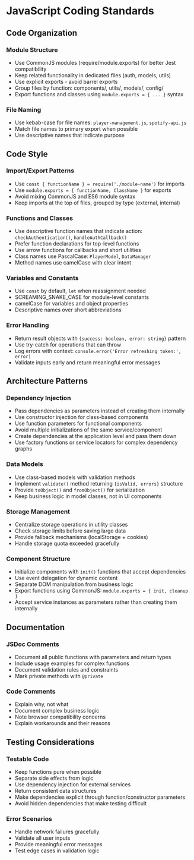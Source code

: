 # JavaScript Coding Standards

## Code Organization

### Module Structure
- Use CommonJS modules (require/module.exports) for better Jest compatibility
- Keep related functionality in dedicated files (auth, models, utils)
- Use explicit exports - avoid barrel exports
- Group files by function: components/, utils/, models/, config/
- Export functions and classes using `module.exports = { ... }` syntax

### File Naming
- Use kebab-case for file names: `player-management.js`, `spotify-api.js`
- Match file names to primary export when possible
- Use descriptive names that indicate purpose

## Code Style

### Import/Export Patterns
- Use `const { functionName } = require('./module-name')` for imports
- Use `module.exports = { functionName, ClassName }` for exports
- Avoid mixing CommonJS and ES6 module syntax
- Keep imports at the top of files, grouped by type (external, internal)

### Functions and Classes
- Use descriptive function names that indicate action: `checkAuthentication()`, `handleAuthCallback()`
- Prefer function declarations for top-level functions
- Use arrow functions for callbacks and short utilities
- Class names use PascalCase: `PlayerModel`, `DataManager`
- Method names use camelCase with clear intent

### Variables and Constants
- Use `const` by default, `let` when reassignment needed
- SCREAMING_SNAKE_CASE for module-level constants
- camelCase for variables and object properties
- Descriptive names over short abbreviations

### Error Handling
- Return result objects with `{success: boolean, error: string}` pattern
- Use try-catch for operations that can throw
- Log errors with context: `console.error('Error refreshing token:', error)`
- Validate inputs early and return meaningful error messages

## Architecture Patterns

### Dependency Injection
- Pass dependencies as parameters instead of creating them internally
- Use constructor injection for class-based components
- Use function parameters for functional components
- Avoid multiple initializations of the same service/component
- Create dependencies at the application level and pass them down
- Use factory functions or service locators for complex dependency graphs

### Data Models
- Use class-based models with validation methods
- Implement `validate()` method returning `{isValid, errors}` structure
- Provide `toObject()` and `fromObject()` for serialization
- Keep business logic in model classes, not in UI components

### Storage Management
- Centralize storage operations in utility classes
- Check storage limits before saving large data
- Provide fallback mechanisms (localStorage + cookies)
- Handle storage quota exceeded gracefully

### Component Structure
- Initialize components with `init()` functions that accept dependencies
- Use event delegation for dynamic content
- Separate DOM manipulation from business logic
- Export functions using CommonJS: `module.exports = { init, cleanup }`
- Accept service instances as parameters rather than creating them internally

## Documentation

### JSDoc Comments
- Document all public functions with parameters and return types
- Include usage examples for complex functions
- Document validation rules and constraints
- Mark private methods with `@private`

### Code Comments
- Explain why, not what
- Document complex business logic
- Note browser compatibility concerns
- Explain workarounds and their reasons

## Testing Considerations

### Testable Code
- Keep functions pure when possible
- Separate side effects from logic
- Use dependency injection for external services
- Return consistent data structures
- Make dependencies explicit through function/constructor parameters
- Avoid hidden dependencies that make testing difficult

### Error Scenarios
- Handle network failures gracefully
- Validate all user inputs
- Provide meaningful error messages
- Test edge cases in validation logic